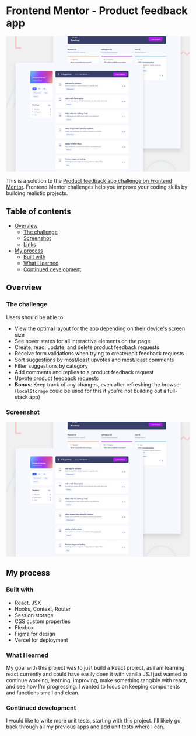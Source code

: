 # Frontend Mentor - Product feedback app

![Design preview for the Product feedback app coding challenge](./preview.jpg)

This is a solution to the [Product feedback app challenge on Frontend Mentor](https://www.frontendmentor.io/challenges/product-feedback-app-wbvUYqjR6). Frontend Mentor challenges help you improve your coding skills by building realistic projects.

## Table of contents

- [Overview](#overview)
  - [The challenge](#the-challenge)
  - [Screenshot](#screenshot)
  - [Links](#links)
- [My process](#my-process)
  - [Built with](#built-with)
  - [What I learned](#what-i-learned)
  - [Continued development](#continued-development)

## Overview

### The challenge

Users should be able to:

- View the optimal layout for the app depending on their device's screen size
- See hover states for all interactive elements on the page
- Create, read, update, and delete product feedback requests
- Receive form validations when trying to create/edit feedback requests
- Sort suggestions by most/least upvotes and most/least comments
- Filter suggestions by category
- Add comments and replies to a product feedback request
- Upvote product feedback requests
- **Bonus**: Keep track of any changes, even after refreshing the browser (`localStorage` could be used for this if you're not building out a full-stack app)

### Screenshot

![Design preview for the Product feedback app coding challenge](./preview.jpg)

## My process

### Built with

- React, JSX
- Hooks, Context, Router
- Session storage
- CSS custom properties
- Flexbox
- Figma for design
- Vercel for deployment

### What I learned

My goal with this project was to just build a React project, as I am learning react currently and could have easily doen it with vanilla JS.I just wanted to continue working, learning, improving, make something tangible with react, and see how I'm progressing. I wanted to focus on keeping components and functions small and clean.

### Continued development

I would like to write more unit tests, starting with this project. I'll likely go back through all my previous apps and add unit tests where I can.

